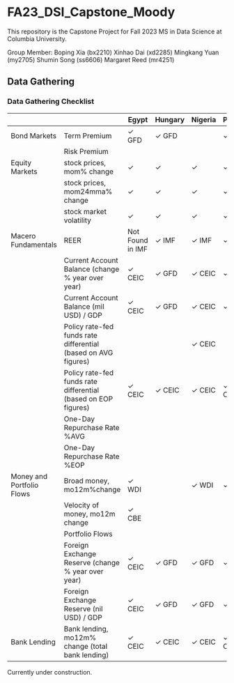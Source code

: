 # FA23_DSI_Capstone_Moody

This repository is the Capstone Project for Fall 2023 MS in Data Science at Columbia University.

Group Member:
Boping Xia (bx2210)
Xinhao Dai (xd2285)
Mingkang Yuan (my2705)
Shumin Song (ss6606)
Margaret Reed (mr4251)

## Data Gathering
### Data Gathering Checklist


|                           |                                                  | Egypt     | Hungary   | Nigeria | Poland | Romania |
|---------------------------|--------------------------------------------------|-----------|-----------|---------|--------|---------|
| Bond Markets              | Term Premium                                     |✓ GFD      | ✓ GFD     ||✓ GFD   | ✓ GFD   |
|                           | Risk Premium                                     ||||||
| Equity Markets            | stock prices, mom% change                        |    ✓       |    ✓       |     ✓    |        ✓|     ✓    |
|                           | stock prices, mom24mma% change                   |       ✓    |      ✓     |   ✓      |  ✓      |     ✓    |
|                           | stock market volatility                          |✓  |✓      |✓    |✓   |✓    |
| Macero Fundamentals       | REER                                             | Not Found in IMF      |✓ IMF      |✓ IMF   |✓ IMF     |    ✓ IMF      |
|                           | Current Account Balance (change % year over year)|✓ CEIC |✓ GFD      |✓ CEIC |✓ GFD   |✓ GFD    |
|                           | Current Account Balance (mil USD) / GDP  |           ✓ CEIC  |✓ GFD      |✓ CEIC |✓ GFD   |✓ GFD    |
|                           | Policy rate-fed funds rate differential (based on AVG figures)|           |           |✓ CEIC|        |✓ CEIC|
|                           | Policy rate-fed funds rate differential (based on EOP figures)|✓ CEIC|✓ CEIC|✓ CEIC|✓ CEIC|✓ CEIC|
|                           | One-Day Repurchase Rate %AVG             |           |           |         |        |         |
|                           | One-Day Repurchase Rate %EOP |           |           |         |        |         |
| Money and Portfolio Flows | Broad money, mo12m%change                        | ✓ WDI     |           | ✓ WDI   | ✓ IMF  | ✓ IMF   |
|                           | Velocity of money, mo12m change                  | ✓ CBE     |           |         |        |         |
|                           | Portfolio Flows                                  |           |           |         |        |         |
|                           | Foreign Exchange Reserve (change % year over year)|✓ CEIC |✓ GFD      |✓ GFD    |✓ GFD   |✓ GFD    |
|                           | Foreign Exchange Reserve (nil USD) / GDP         |✓ CEIC |✓ GFD      |✓ GFD    |✓ GFD   |✓ GFD    |
|   Bank Lending            | Bank lending, mo12m% change (total bank lending)     |✓ CEIC           |✓ CEIC              |✓ CEIC             |✓ CEIC           |✓ CEIC             |
    




Currently under construction.
